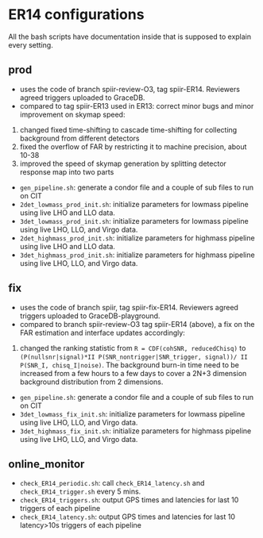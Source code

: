 # ER14 configurations

All the bash scripts have documentation inside that is supposed to explain every setting.

## prod
 - uses the code of branch spiir-review-O3, tag spiir-ER14. Reviewers agreed triggers uploaded to GraceDB.
 - compared to tag spiir-ER13 used in ER13: correct minor bugs and minor improvement on skymap speed:
  1.  changed fixed time-shifting to cascade time-shifting for collecting background from different detectors
  2.  fixed the overflow of FAR by restricting it to machine precision, about 10-38
  3.  improved the speed of skymap generation by splitting detector response map into two parts
 - `gen_pipeline.sh`: generate a condor file and a couple of sub files to run on CIT
 - `2det_lowmass_prod_init.sh`: initialize parameters for lowmass pipeline using live LHO and LLO data.
 - `3det_lowmass_prod_init.sh`: initialize parameters for lowmass pipeline using live LHO, LLO, and Virgo data.
 - `2det_highmass_prod_init.sh`: initialize parameters for highmass pipeline using live LHO and LLO data.
 - `3det_highmass_prod_init.sh`: initialize parameters for highmass pipeline using live LHO, LLO, and Virgo data.

## fix
 - uses the code of branch spiir, tag spiir-fix-ER14. Reviewers agreed triggers uploaded to GraceDB-playground.
 - compared to branch spiir-review-O3 tag spiir-ER14 (above), a fix on the FAR estimation and interface updates accordingly:
  1.  changed the ranking statistic from `R = CDF(cohSNR, reducedChisq)` to 
 `(P(nullsnr|signal)*II P(SNR_nontrigger|SNR_trigger, signal))/ II P(SNR_I, chisq_I|noise)`. The background burn-in time need to be increased from a few hours to a few days to cover a 2N+3 dimension background distribution from 2 dimensions.
 - `gen_pipeline.sh`: generate a condor file and a couple of sub files to run on CIT
 - `3det_lowmass_fix_init.sh`: initialize parameters for lowmass pipeline using live LHO, LLO, and Virgo data.
 - `3det_highmass_fix_init.sh`: initialize parameters for highmass pipeline using live LHO, LLO, and Virgo data.

## online_monitor
 - `check_ER14_periodic.sh`: call `check_ER14_latency.sh` and `check_ER14_trigger.sh` every 5 mins.
 - `check_ER14_triggers.sh`: output GPS times and latencies for last 10 triggers of each pipeline
 - `check_ER14_latency.sh`: output GPS times and latencies for last 10 latency>10s triggers of each pipeline
